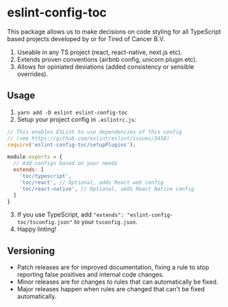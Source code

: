 # eslint-config-toc

This package allows us to make decisions on code styling for all TypeScript based projects developed by or for Tired of Cancer B.V. 

1. Useable in any TS project (react, react-native, next.js etc).
1. Extends proven conventions (airbnb config, unicorn plugin etc).
1. Allows for opiniated deviations (added consistency or sensible overrides).

## Usage

1. `yarn add -D eslint eslint-config-toc`
1. Setup your project config in `.eslintrc.js`:

```js
// This enables ESLint to use dependencies of this config
// (see https://github.com/eslint/eslint/issues/3458)
require('eslint-config-toc/setupPlugins');

module.exports = {
  // Add configs based on your needs
  extends: [
    'toc/typescript',
    'toc/react', // Optional, adds React web config
    'toc/react-native', // Optional, adds React Native config
  ]
}
```

3. If you use TypeScript, add `"extends": "eslint-config-toc/tsconfig.json"` to your `tsconfig.json`.
4. Happy linting!

## Versioning

 - Patch releases are for improved documentation, fixing a rule to stop reporting false positives and internal code changes.
 - Minor releases are for changes to rules that can automatically be fixed.
 - Major releases happen when rules are changed that can't be fixed automatically.

